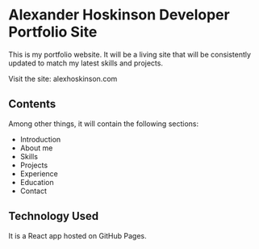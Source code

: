 # Alexander Hoskinson Developer Portfolio Site

This is my portfolio website. It will be a living site that will be consistently updated to match my latest skills and projects.

Visit the site: alexhoskinson.com

## Contents

Among other things, it will contain the following sections:

- Introduction
- About me
- Skills
- Projects
- Experience
- Education
- Contact

## Technology Used

It is a React app hosted on GitHub Pages.